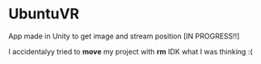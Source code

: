 # UbuntuVR
App made in Unity to get image and stream position [IN PROGRESS!!]

I accidentalyy tried to **move** my project with **rm** IDK what I was thinking :(
